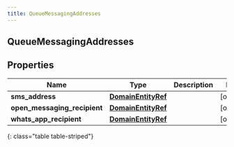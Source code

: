 ```yaml
---
title: QueueMessagingAddresses
---
```

## QueueMessagingAddresses

## Properties

|Name | Type | Description | Notes|
|------------ | ------------- | ------------- | -------------|
| **sms_address** | [**DomainEntityRef**](DomainEntityRef.html) |  | [optional] |
| **open_messaging_recipient** | [**DomainEntityRef**](DomainEntityRef.html) |  | [optional] |
| **whats_app_recipient** | [**DomainEntityRef**](DomainEntityRef.html) |  | [optional] |
{: class="table table-striped"}


